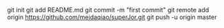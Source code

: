 git init
git add README.md
git commit -m "first commit"
git remote add origin https://github.com/meidaqiao/superJor.git
git push -u origin master
